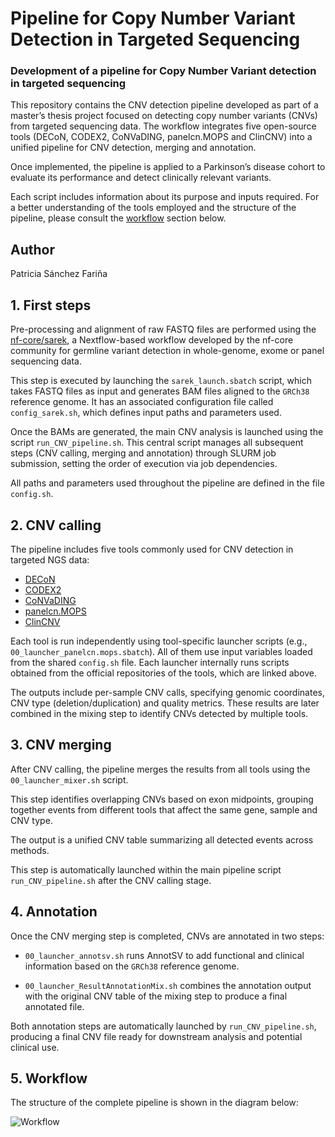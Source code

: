 # Pipeline for Copy Number Variant Detection in Targeted Sequencing
### Development of a pipeline for Copy Number Variant detection in targeted sequencing

This repository contains the CNV detection pipeline developed as part of a master’s thesis project focused on detecting copy number variants (CNVs) from targeted sequencing data. The workflow integrates five open-source tools (DECoN, CODEX2, CoNVaDING, panelcn.MOPS and ClinCNV) into a unified pipeline for CNV detection, merging and annotation.

Once implemented, the pipeline is applied to a Parkinson’s disease cohort to evaluate its performance and detect clinically relevant variants.

Each script includes information about its purpose and inputs required. For a better understanding of the tools employed and the structure of the pipeline, please consult the [workflow](#5-workflow) section below.

## Author
Patricia Sánchez Fariña

## 1. First steps

Pre-processing and alignment of raw FASTQ files are performed using the [nf-core/sarek](https://github.com/nf-core/sarek), a Nextflow-based workflow developed by the nf-core community for germline variant detection in whole-genome, exome or panel sequencing data.

This step is executed by launching the `sarek_launch.sbatch` script, which takes FASTQ files as input and generates BAM files aligned to the `GRCh38` reference genome. It has an associated configuration file called `config_sarek.sh`, which defines input paths and parameters used.

Once the BAMs are generated, the main CNV analysis is launched using the script `run_CNV_pipeline.sh`. This central script manages all subsequent steps (CNV calling, merging and annotation) through SLURM job submission, setting the order of execution via job dependencies.

All paths and parameters used throughout the pipeline are defined in the file `config.sh`.

## 2. CNV calling

The pipeline includes five tools commonly used for CNV detection in targeted NGS data:

- [DECoN](https://github.com/RahmanTeam/DECoN)
- [CODEX2](https://github.com/yuchaojiang/CODEX2)
- [CoNVaDING](https://github.com/molgenis/CoNVaDING)
- [panelcn.MOPS](https://github.com/bioinf-jku/panelcn.mops)
- [ClinCNV](https://github.com/imgag/ClinCNV)

Each tool is run independently using tool-specific launcher scripts (e.g., `00_launcher_panelcn.mops.sbatch`). All of them use input variables loaded from the shared `config.sh` file. Each launcher internally runs scripts obtained from the official repositories of the tools, which are linked above.

The outputs include per-sample CNV calls, specifying genomic coordinates, CNV type (deletion/duplication) and quality metrics. These results are later combined in the mixing step to identify CNVs detected by multiple tools.

## 3. CNV merging

After CNV calling, the pipeline merges the results from all tools using the `00_launcher_mixer.sh` script.

This step identifies overlapping CNVs based on exon midpoints, grouping together events from different tools that affect the same gene, sample and CNV type. 

The output is a unified CNV table summarizing all detected events across methods.

This step is automatically launched within the main pipeline script `run_CNV_pipeline.sh` after the CNV calling stage.

## 4. Annotation 

Once the CNV merging step is completed, CNVs are annotated in two steps:

- `00_launcher_annotsv.sh` runs AnnotSV to add functional and clinical information based on the `GRCh38` reference genome.

- `00_launcher_ResultAnnotationMix.sh` combines the annotation output with the original CNV table of the mixing step to produce a final annotated file.

Both annotation steps are automatically launched by `run_CNV_pipeline.sh`, producing a final CNV file ready for downstream analysis and potential clinical use.

## 5. Workflow

The structure of the complete pipeline is shown in the diagram below:

![Workflow](https://github.com/user-attachments/assets/e39902c7-7aa5-4b33-be83-10f47cd7caf9)

